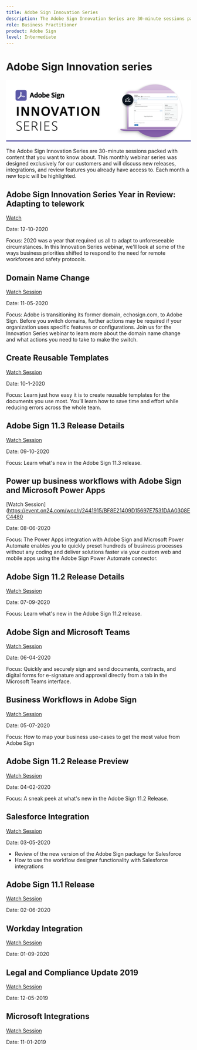 ```yaml
---
title: Adobe Sign Innovation Series
description: The Adobe Sign Innovation Series are 30-minute sessions packed with content that you want to know about
role: Business Practitioner
product: Adobe Sign
level: Intermediate
---
```


# Adobe Sign Innovation series

![innovation series Banner](../assets/Innovation_rebrand.png) 

The Adobe Sign Innovation Series are 30-minute sessions packed with content that you want to know about. This monthly webinar series was designed exclusively for our customers and will discuss new releases, integrations, and review features you already have access to. Each month a new topic will be highlighted.

## Adobe Sign Innovation Series Year in Review: Adapting to telework

[Watch](https://event.on24.com/wcc/r/2807465/CA7E35087BE2CAE41B4F7252DCE56EEB?partnerref=EXL)

Date: 12-10-2020

Focus: 2020 was a year that required us all to adapt to unforeseeable circumstances. In this Innovation Series webinar, we'll look at some of the ways business priorities shifted to respond to the need for remote workforces and safety protocols.

## Domain Name Change

[Watch Session](https://event.on24.com/wcc/r/2706474/A969A2147FBE327B6905D19ED66B007A?partnerref=EXL)

Date: 11-05-2020

Focus: Adobe is transitioning its former domain, echosign.com, to Adobe Sign. Before you switch domains, further actions may be required if your organization uses specific features or configurations. Join us for the Innovation Series webinar to learn more about the domain name change and what actions you need to take to make the switch.

## Create Reusable Templates

[Watch Session](https://event.on24.com/wcc/r/2610633/A35E5A376EA0FBCF5BCAF2EAA72EBA89?partnerref=EXL)

Date: 10-1-2020

Focus: Learn just how easy it is to create reusable templates for the documents you use most. You’ll learn how to save time and effort while reducing errors across the whole team.

## Adobe Sign 11.3 Release Details

[Watch Session](https://acrobat.adobe.com/us/en/business/webinars/adobe-sign-11-3-release-details.html)

Date: 09-10-2020

Focus: Learn what's new in the Adobe Sign 11.3 release.

## Power up business workflows with Adobe Sign and Microsoft Power Apps

[Watch Session](https://event.on24.com/wcc/r/2441915/BF8E21409D15697E7531DAA0308EC4480

Date: 08-06-2020

Focus: The Power Apps integration with Adobe Sign and Microsoft Power Automate enables you to quickly preset hundreds of business processes without any coding and deliver solutions faster via your custom web and mobile apps using the Adobe Sign Power Automate connector.

## Adobe Sign 11.2 Release Details

[Watch Session](https://event.on24.com/wcc/r/2354350/C5FBCF28ED017C6E3132DF44228200D7)

Date: 07-09-2020

Focus: Learn what's new in the Adobe Sign 11.2 release.

## Adobe Sign and Microsoft Teams

[Watch Session](https://event.on24.com/wcc/r/2313108/DF86B130461117D133143DA68E62A620)

Date: 06-04-2020

Focus: Quickly and securely sign and send documents, contracts, and digital forms for e-signature and approval directly from a tab in the Microsoft Teams interface.

## Business Workflows in Adobe Sign

[Watch Session](https://event.on24.com/wcc/r/2185760/28424C8300484D0745F7A548487DBA26)

Date: 05-07-2020

Focus: How to map your business use-cases to get the most value from Adobe Sign

## Adobe Sign 11.2 Release Preview

[Watch Session](https://event.on24.com/wcc/r/2185759/61A2053CE0B7DCE0E8E97905806EF5D2)

Date: 04-02-2020

Focus: A sneak peek at what's new in the Adobe Sign 11.2 Release.

## Salesforce Integration

[Watch Session](https://event.on24.com/wcc/r/2185750/8237842CA02E5A9D873B71201073D823)

Date: 03-05-2020

* Review of the new version of the Adobe Sign package for Salesforce
* How to use the workflow designer functionality with Salesforce integrations

## Adobe Sign 11.1 Release

[Watch Session](https://event.on24.com/wcc/r/2143803/C8B93ED05FE7C3A40C0071237D81BD0D)

Date: 02-06-2020

## Workday Integration

[Watch Session](https://event.on24.com/wcc/r/2139357/95509F8510797F5F040478581E641BA2)

Date: 01-09-2020

## Legal and Compliance Update 2019

[Watch Session](https://event.on24.com/wcc/r/2130120/AF79ECB05BBD52BCE047639E164E29AC)

Date: 12-05-2019

## Microsoft Integrations

[Watch Session](https://event.on24.com/wcc/r/2106668/C709085AFD1B9352DF93445F0FB5D3A6)

Date: 11-01-2019













